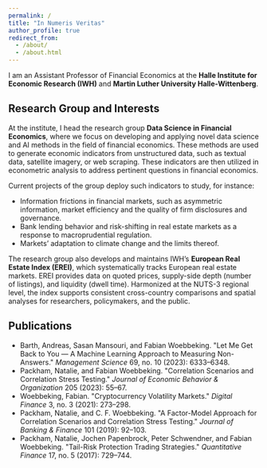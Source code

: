 ```yaml
---
permalink: /
title: "In Numeris Veritas"
author_profile: true
redirect_from: 
  - /about/
  - /about.html
---
```


I am an Assistant Professor of Financial Economics at the **Halle Institute for Economic Research (IWH)** and **Martin Luther University Halle-Wittenberg**.

## Research Group and Interests

At the institute, I head the research group **Data Science in Financial Economics**, where we focus on developing and applying novel data science and AI methods in the field of financial economics. These methods are used to generate economic indicators from unstructured data, such as textual data, satellite imagery, or web scraping. These indicators are then utilized in econometric analysis to address pertinent questions in financial economics.

Current projects of the group deploy such indicators to study, for instance:
* Information frictions in financial markets, such as asymmetric information, market efficiency and the quality of firm disclosures and governance.
* Bank lending behavior and risk-shifting in real estate markets as a response to macroprudential regulation.
* Markets’ adaptation to climate change and the limits thereof.

The research group also develops and maintains IWH’s **European Real Estate Index (EREI)**, which systematically tracks European real estate markets. EREI provides data on quoted prices, supply-side depth (number of listings), and liquidity (dwell time). Harmonized at the NUTS-3 regional level, the index supports consistent cross-country comparisons and spatial analyses for researchers, policymakers, and the public.

## Publications

* Barth, Andreas, Sasan Mansouri, and Fabian Woebbeking. "Let Me Get Back to You — A Machine Learning Approach to Measuring Non-Answers." *Management Science* 69, no. 10 (2023): 6333–6348.
* Packham, Natalie, and Fabian Woebbeking. "Correlation Scenarios and Correlation Stress Testing." *Journal of Economic Behavior & Organization* 205 (2023): 55–67.
* Woebbeking, Fabian. "Cryptocurrency Volatility Markets." *Digital Finance* 3, no. 3 (2021): 273–298.
* Packham, Natalie, and C. F. Woebbeking. "A Factor-Model Approach for Correlation Scenarios and Correlation Stress Testing." *Journal of Banking & Finance* 101 (2019): 92–103.
* Packham, Natalie, Jochen Papenbrock, Peter Schwendner, and Fabian Woebbeking. "Tail-Risk Protection Trading Strategies." *Quantitative Finance* 17, no. 5 (2017): 729–744.

